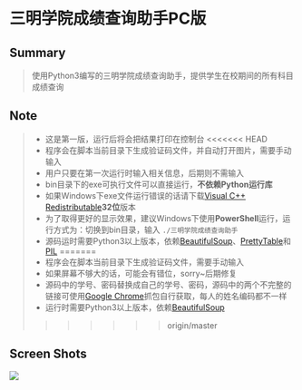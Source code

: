 # 三明学院成绩查询助手PC版

## Summary
> 使用Python3编写的三明学院成绩查询助手，提供学生在校期间的所有科目成绩查询

## Note
> * 这是第一版，运行后将会把结果打印在控制台
<<<<<<< HEAD
> * 程序会在脚本当前目录下生成验证码文件，并自动打开图片，需要手动输入
> * 用户只要在第一次运行时输入相关信息，后期则不需输入
> * bin目录下的exe可执行文件可以直接运行，**不依赖Python运行库**
> * 如果Windows下exe文件运行错误的话请下载[Visual C++ Redistributable](https://www.microsoft.com/zh-cn/download/details.aspx?id=48145)**32位**版本
> * 为了取得更好的显示效果，建议Windows下使用**PowerShell**运行，运行方式为：切换到bin目录，输入 `./三明学院成绩查询助手`
> * 源码运时需要Python3以上版本，依赖[BeautifulSoup](https://www.crummy.com/software/BeautifulSoup/bs4/doc/index.zh.html)、[PrettyTable](https://pypi.python.org/pypi/PrettyTable)和[PIL](http://www.pythonware.com/products/pil/)
=======
> * 程序会在脚本当前目录下生成验证码文件，需要手动输入
> * 如果屏幕不够大的话，可能会有错位，sorry~后期修复
> * 源码中的学号、密码替换成自己的学号、密码，源码中的两个不完整的链接可使用[Google Chrome](https://www.google.cn/chrome/)抓包自行获取，每人的姓名编码都不一样
> * 运行时需要Python3以上版本，依赖[BeautifulSoup](https://www.crummy.com/software/BeautifulSoup/bs4/doc/index.zh.html)
>>>>>>> origin/master

## Screen Shots

![](http://xxx.fishc.com/album/201802/16/160442pz5gyg8pg58yskr5.png)
